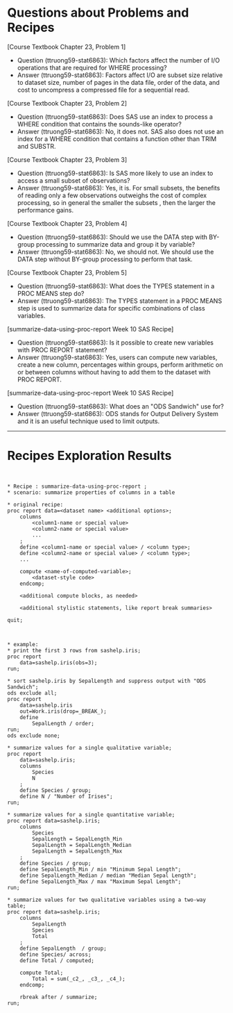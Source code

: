 
# Questions about Problems and Recipes



[Course Textbook Chapter 23, Problem 1]
- Question (ttruong59-stat6863): Which factors affect the number of I/O operations that are required  for WHERE processing?
- Answer (ttruong59-stat6863): Factors affect I/O are subset size relative to dataset size, number of pages in the data file, order of the data, and cost to uncompress a compressed file for a sequential read.



[Course Textbook Chapter 23, Problem 2]
- Question (ttruong59-stat6863): Does SAS use an index to process a WHERE condition that contains the sounds-like operator?
- Answer (ttruong59-stat6863): No, it does not. SAS also does not use an index for a WHERE condition that contains a function other than TRIM and SUBSTR.



[Course Textbook Chapter 23, Problem 3]
- Question (ttruong59-stat6863): Is SAS more likely to use an index to access a small subset of observations?
- Answer (ttruong59-stat6863): Yes, it is. For small subsets, the benefits of reading only a few observations outweighs the cost of complex processing, so in general the smaller the subsets  , then the larger the performance gains.



[Course Textbook Chapter 23, Problem 4]
- Question (ttruong59-stat6863): Should we use the DATA step with BY-group processing to summarize data and group it by variable?
- Answer (ttruong59-stat6863): No, we should not. We should use the DATA step without BY-group processing to perform that task.



[Course Textbook Chapter 23, Problem 5]
- Question (ttruong59-stat6863): What does the TYPES statement in a PROC MEANS step do?
- Answer (ttruong59-stat6863): The TYPES statement in a PROC MEANS step is used to summarize data for specific combinations of class variables.



[summarize-data-using-proc-report Week 10 SAS Recipe]
- Question (ttruong59-stat6863): Is it possible to create new variables with PROC REPORT statement? 
- Answer (ttruong59-stat6863): Yes, users can compute new variables, create a new column, percentages within groups, perform arithmetic on or between columns without having to add them to the dataset with PROC REPORT. 



[summarize-data-using-proc-report Week 10 SAS Recipe]
- Question (ttruong59-stat6863): What does an "ODS Sandwich" use for? 
- Answer (ttruong59-stat6863): ODS stands for Output Delivery System and it is an useful technique used to limit outputs.



***



# Recipes Exploration Results



```


* Recipe : summarize-data-using-proc-report ;
* scenario: summarize properties of columns in a table

* original recipe:
proc report data=<dataset name> <additional options>;
    columns
        <column1-name or special value>
        <column2-name or special value>
        ...
    ;
    define <column1-name or special value> / <column type>;
    define <column2-name or special value> / <column type>;
    ...

    compute <name-of-computed-variable>;
        <dataset-style code>
    endcomp;

    <additional compute blocks, as needed>

    <additional stylistic statements, like report break summaries>

quit;



* example:
* print the first 3 rows from sashelp.iris;
proc report 
    data=sashelp.iris(obs=3);
run;

* sort sashelp.iris by SepalLength and suppress output with "ODS Sandwich";
ods exclude all;
proc report 
    data=sashelp.iris 
    out=Work.iris(drop=_BREAK_);
    define
        SepalLength / order;
run;
ods exclude none;

* summarize values for a single qualitative variable;
proc report 
    data=sashelp.iris;
    columns
        Species
        N
    ;
    define Species / group;
    define N / "Number of Irises";
run;

* summarize values for a single quantitative variable;
proc report data=sashelp.iris;
    columns
        Species
        SepalLength = SepalLength_Min
        SepalLength = SepalLength_Median
        SepalLength = SepalLength_Max
    ;
    define Species / group;
    define SepalLength_Min / min "Minimum Sepal Length";
    define SepalLength_Median / median "Median Sepal Length";
    define SepalLength_Max / max "Maximum Sepal Length";
run;

* summarize values for two qualitative variables using a two-way table;
proc report data=sashelp.iris;
    columns
        SepalLength
        Species
        Total
    ;
    define SepalLength  / group;
    define Species/ across;
    define Total / computed;

    compute Total;
        Total = sum(_c2_, _c3_, _c4_);
    endcomp;
        
    rbreak after / summarize;
run;



```
